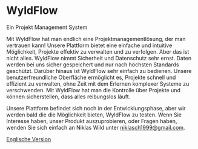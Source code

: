 # WyldFlow

Ein Projekt Management System

Mit WyldFlow hat man endlich eine Projektmanagementlösung, der man vertrauen kann! Unsere Plattform bietet eine einfache und intuitive Möglichkeit, Projekte effektiv zu verwalten und zu verfolgen. Aber das ist nicht alles. WyldFlow nimmt Sicherheit und Datenschutz sehr ernst. Daten werden bei uns sicher gespeichert und nur nach höchsten Standards geschützt. Darüber hinaus ist WyldFlow sehr einfach zu bedienen. Unsere benutzerfreundliche Oberfläche ermöglicht es, Projekte schnell und effizient zu verwalten, ohne Zeit mit dem Erlernen komplexer Systeme zu verschwenden. Mit WyldFlow hat man die Kontrolle über Projekte und können sicherstellen, dass alles reibungslos läuft.

Unsere Plattform befindet sich noch in der Entwicklungsphase, aber wir werden bald die die Möglichkeit bieten, WyldFlow zu testen. Wenn Sie Interesse haben, unser Produkt auszuprobieren, oder Fragen haben, wenden Sie sich einfach an Niklas Wild unter niklasch1999@gmail.com.

[Englische Version]

[Englische Version]: https://github.com/NiklasWyld/WyldFlowPublic/blob/main/README_EN.md
